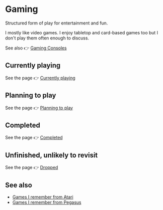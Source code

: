 # Gaming

Structured form of play for entertainment and fun.

I mostly like video games. I enjoy tabletop and card-based games too but I don't play them often enough to discuss.

See also 👉 [Gaming Consoles](../gaming-consoles/)

## Currently playing

See the page 👉 [Currently playing](./currently-playing/)

## Planning to play

See the page 👉 [Planning to play](./planning-to-play/)

## Completed

See the page 👉 [Completed](./completed/)

## Unfinished, unlikely to revisit

See the page 👉 [Dropped](./dropped/)

## See also

- [Games I remember from Atari](../computers/atari-65xe/#games-i-remember-from-atari)
- [Games I remember from Pegasus](../gaming-consoles/pegasus-mt-777dx/#games-i-remember-from-pegasus)
